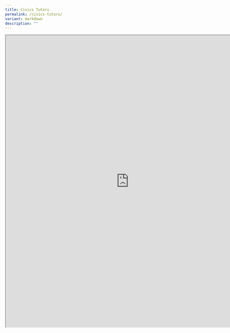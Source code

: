 ```yaml
---
title: Civics Tutors
permalink: /civics-tutors/
variant: markdown
description: ""
---
```

<iframe src="https://docs.google.com/document/d/e/2PACX-1vRU-d8eWuB9bNprH9VK70EoKazYlCxM145LJrdaApPbqrmWKhkb5zCN9DhNKjUiBHYsi6BC_95XkFq5/pub?embedded=true" width="800px" height="950px" scrolling="no"></iframe>


